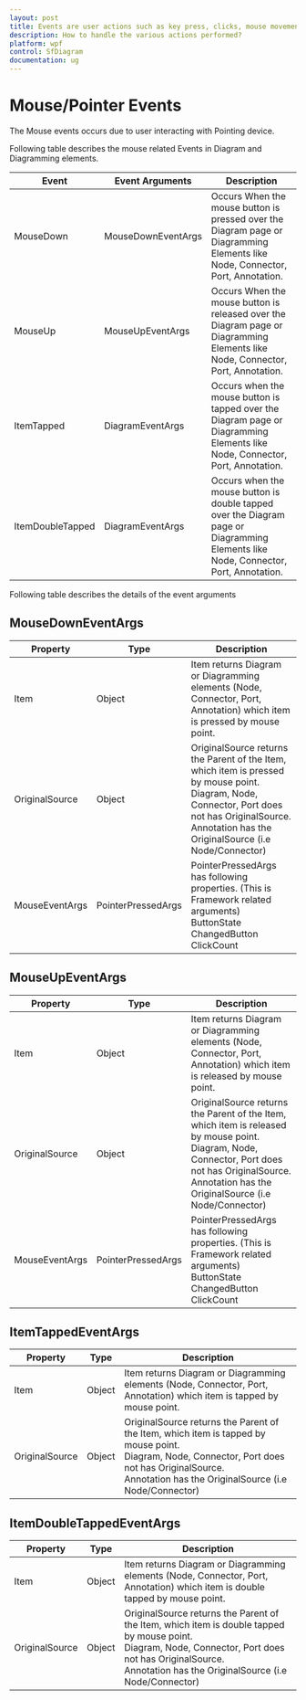```yaml
---
layout: post
title: Events are user actions such as key press, clicks, mouse movements, etc.
description: How to handle the various actions performed?
platform: wpf
control: SfDiagram
documentation: ug
---
```


# Mouse/Pointer Events

The Mouse events occurs due to user interacting with Pointing device. 

Following table describes the mouse related Events in Diagram and Diagramming elements.

| Event | Event Arguments | Description |
|---|---|---|
| MouseDown | MouseDownEventArgs | Occurs When the mouse button is pressed over the Diagram page or Diagramming Elements like Node, Connector, Port, Annotation. |
| MouseUp | MouseUpEventArgs | Occurs When the mouse button is released over the Diagram page or Diagramming Elements like Node, Connector, Port, Annotation. |
| ItemTapped | DiagramEventArgs | Occurs when the mouse button is tapped over the Diagram page or Diagramming Elements like Node, Connector, Port, Annotation. |
| ItemDoubleTapped | DiagramEventArgs | Occurs when the mouse button is double tapped over the Diagram page or Diagramming Elements like Node, Connector, Port, Annotation. |

Following table describes the details of the event arguments

## MouseDownEventArgs

| Property | Type | Description |
|---|---|---|
| Item | Object | Item returns Diagram or Diagramming elements (Node, Connector, Port, Annotation) which item is pressed by mouse point. |
| OriginalSource | Object | OriginalSource returns the Parent of the Item, which item is pressed by mouse point. <br> Diagram, Node, Connector, Port does not has OriginalSource. <br> Annotation has the OriginalSource (i.e Node/Connector) |
| MouseEventArgs | PointerPressedArgs | PointerPressedArgs has following properties. (This is Framework related arguments) <br> ButtonState <br> ChangedButton <br> ClickCount |
	
## MouseUpEventArgs 

| Property | Type | Description |
|---|---|---|
| Item | Object | Item returns Diagram or Diagramming elements (Node, Connector, Port, Annotation) which item is released by mouse point. |
| OriginalSource | Object | OriginalSource returns the Parent of the Item, which item is released by mouse point. <br> Diagram, Node, Connector, Port does not has OriginalSource. <br> Annotation has the OriginalSource (i.e Node/Connector) |
| MouseEventArgs | PointerPressedArgs | PointerPressedArgs has following properties. (This is Framework related arguments) <br> ButtonState <br> ChangedButton <br> ClickCount |

## ItemTappedEventArgs

| Property | Type | Description |
|---|---|---|
| Item | Object | Item returns Diagram or Diagramming elements (Node, Connector, Port, Annotation) which item is tapped by mouse point. |
| OriginalSource | Object | OriginalSource returns the Parent of the Item, which item is tapped by mouse point. <br> Diagram, Node, Connector, Port does not has OriginalSource. <br> Annotation has the OriginalSource (i.e Node/Connector) |

## ItemDoubleTappedEventArgs

| Property | Type | Description |
|---|---|---|
| Item | Object | Item returns Diagram or Diagramming elements (Node, Connector, Port, Annotation) which item is double tapped by mouse point. |
| OriginalSource | Object | OriginalSource returns the Parent of the Item, which item is double tapped by mouse point. <br> Diagram, Node, Connector, Port does not has OriginalSource. <br> Annotation has the OriginalSource (i.e Node/Connector) |